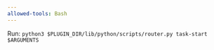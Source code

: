 ```yaml
---
allowed-tools: Bash
---
```


Run: `python3 $PLUGIN_DIR/lib/python/scripts/router.py task-start $ARGUMENTS`
